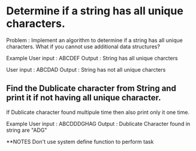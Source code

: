 # Determine if a string has all unique characters.

Problem : Implement an algorithm to determine if a string has all unique characters. What if you cannot use additional data structures?

Example
User input : ABCDEF 
Output : String has all unique charcters

User input : ABCDAD 
Output : String has not all unique charcters

## Find the Dublicate character from String and print it if not having all unique character.

If Dublicate character found multipule time then also print only it one time.

Example 
User input : ABCDDDGHAG 
Output : Dublicate Character found in string are "ADG"

**NOTES
Don't use system define function to perform task
